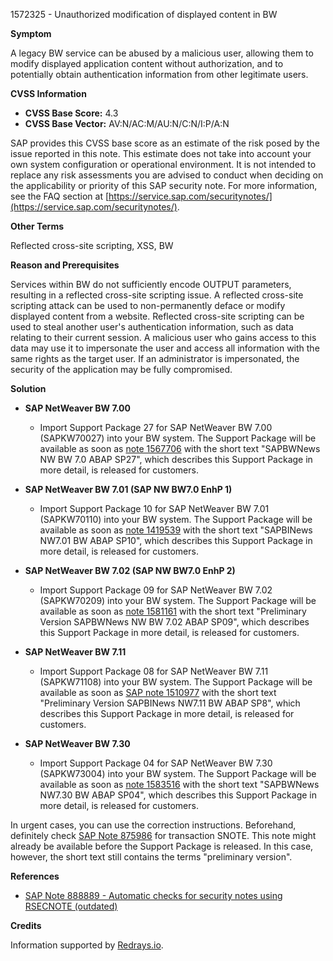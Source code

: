 1572325 - Unauthorized modification of displayed content in BW

**Symptom**

A legacy BW service can be abused by a malicious user, allowing them to modify displayed application content without authorization, and to potentially obtain authentication information from other legitimate users.

**CVSS Information**

- **CVSS Base Score:** 4.3
- **CVSS Base Vector:** AV:N/AC:M/AU:N/C:N/I:P/A:N

SAP provides this CVSS base score as an estimate of the risk posed by the issue reported in this note. This estimate does not take into account your own system configuration or operational environment. It is not intended to replace any risk assessments you are advised to conduct when deciding on the applicability or priority of this SAP security note. For more information, see the FAQ section at [https://service.sap.com/securitynotes/](https://service.sap.com/securitynotes/).

**Other Terms**

Reflected cross-site scripting, XSS, BW

**Reason and Prerequisites**

Services within BW do not sufficiently encode OUTPUT parameters, resulting in a reflected cross-site scripting issue. A reflected cross-site scripting attack can be used to non-permanently deface or modify displayed content from a website. Reflected cross-site scripting can be used to steal another user's authentication information, such as data relating to their current session. A malicious user who gains access to this data may use it to impersonate the user and access all information with the same rights as the target user. If an administrator is impersonated, the security of the application may be fully compromised.

**Solution**

- **SAP NetWeaver BW 7.00**
  - Import Support Package 27 for SAP NetWeaver BW 7.00 (SAPKW70027) into your BW system. The Support Package will be available as soon as [note 1567706](https://me.sap.com/notes/1567706) with the short text "SAPBWNews NW BW 7.0 ABAP SP27", which describes this Support Package in more detail, is released for customers.

- **SAP NetWeaver BW 7.01 (SAP NW BW7.0 EnhP 1)**
  - Import Support Package 10 for SAP NetWeaver BW 7.01 (SAPKW70110) into your BW system. The Support Package will be available as soon as [note 1419539](https://me.sap.com/notes/1419539) with the short text "SAPBINews NW7.01 BW ABAP SP10", which describes this Support Package in more detail, is released for customers.

- **SAP NetWeaver BW 7.02 (SAP NW BW7.0 EnhP 2)**
  - Import Support Package 09 for SAP NetWeaver BW 7.02 (SAPKW70209) into your BW system. The Support Package will be available as soon as [note 1581161](https://me.sap.com/notes/1581161) with the short text "Preliminary Version SAPBWNews NW BW 7.02 ABAP SP09", which describes this Support Package in more detail, is released for customers.

- **SAP NetWeaver BW 7.11**
  - Import Support Package 08 for SAP NetWeaver BW 7.11 (SAPKW71108) into your BW system. The Support Package will be available as soon as [SAP note 1510977](https://me.sap.com/notes/1510977) with the short text "Preliminary Version SAPBINews NW7.11 BW ABAP SP8", which describes this Support Package in more detail, is released for customers.

- **SAP NetWeaver BW 7.30**
  - Import Support Package 04 for SAP NetWeaver BW 7.30 (SAPKW73004) into your BW system. The Support Package will be available as soon as [note 1583516](https://me.sap.com/notes/1583516) with the short text "SAPBWNews NW7.30 BW ABAP SP04", which describes this Support Package in more detail, is released for customers.

In urgent cases, you can use the correction instructions. Beforehand, definitely check [SAP Note 875986](https://me.sap.com/notes/875986) for transaction SNOTE. This note might already be available before the Support Package is released. In this case, however, the short text still contains the terms "preliminary version".

**References**

- [SAP Note 888889 - Automatic checks for security notes using RSECNOTE (outdated)](https://me.sap.com/notes/888889)

**Credits**

Information supported by [Redrays.io](https://redrays.io).